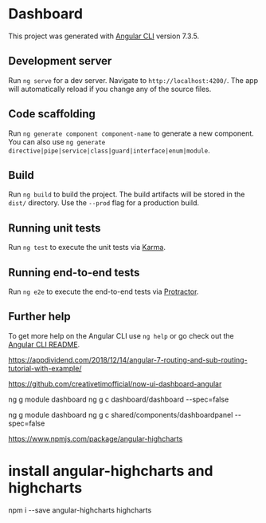 # Dashboard

This project was generated with [Angular CLI](https://github.com/angular/angular-cli) version 7.3.5.

## Development server

Run `ng serve` for a dev server. Navigate to `http://localhost:4200/`. The app will automatically reload if you change any of the source files.

## Code scaffolding

Run `ng generate component component-name` to generate a new component. You can also use `ng generate directive|pipe|service|class|guard|interface|enum|module`.

## Build

Run `ng build` to build the project. The build artifacts will be stored in the `dist/` directory. Use the `--prod` flag for a production build.

## Running unit tests

Run `ng test` to execute the unit tests via [Karma](https://karma-runner.github.io).

## Running end-to-end tests

Run `ng e2e` to execute the end-to-end tests via [Protractor](http://www.protractortest.org/).

## Further help

To get more help on the Angular CLI use `ng help` or go check out the [Angular CLI README](https://github.com/angular/angular-cli/blob/master/README.md).

https://appdividend.com/2018/12/14/angular-7-routing-and-sub-routing-tutorial-with-example/

https://github.com/creativetimofficial/now-ui-dashboard-angular


ng g module dashboard
ng g c dashboard/dashboard --spec=false

ng g module dashboard
ng g c shared/components/dashboardpanel --spec=false

https://www.npmjs.com/package/angular-highcharts

# install angular-highcharts and highcharts 
npm i --save angular-highcharts highcharts